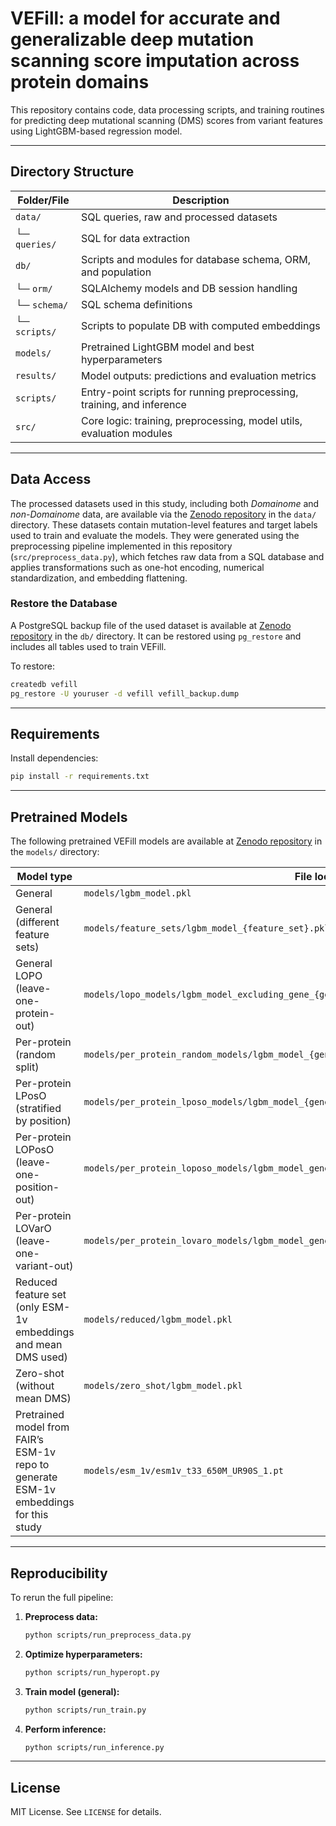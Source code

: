# VEFill: a model for accurate and generalizable deep mutation scanning score imputation across protein domains

This repository contains code, data processing scripts, and training routines for predicting deep mutational scanning (DMS) scores from variant features using LightGBM-based regression model.

---

## Directory Structure

| Folder/File         | Description                                                                 |
|---------------------|-----------------------------------------------------------------------------|
| `data/`             | SQL queries, raw and processed datasets                                     |
| └─ `queries/`       | SQL for data extraction                                                     |
| `db/`               | Scripts and modules for database schema, ORM, and population                |
| └─ `orm/`           | SQLAlchemy models and DB session handling                                   |
| └─ `schema/`        | SQL schema definitions                                                      |
| └─ `scripts/`       | Scripts to populate DB with computed embeddings                             |
| `models/`           | Pretrained LightGBM model and best hyperparameters                          |
| `results/`          | Model outputs: predictions and evaluation metrics                           |
| `scripts/`          | Entry-point scripts for running preprocessing, training, and inference      |
| `src/`              | Core logic: training, preprocessing, model utils, evaluation modules        |

---

## Data Access

The processed datasets used in this study, including both *Domainome* and *non-Domainome* data, are available via the [Zenodo repository](https://zenodo.org) in the `data/` directory. These datasets contain mutation-level features and target labels used to train and evaluate the models. They were generated using the preprocessing pipeline implemented in this repository (`src/preprocess_data.py`), which fetches raw data from a SQL database and applies transformations such as one-hot encoding, numerical standardization, and embedding flattening.

### Restore the Database

A PostgreSQL backup file of the used dataset is available at [Zenodo repository](https://zenodo.org) in the `db/` directory. It can be restored using `pg_restore` and includes all tables used to train VEFill.

To restore:

```bash
createdb vefill
pg_restore -U youruser -d vefill vefill_backup.dump
```

---

## Requirements

Install dependencies:

```bash
pip install -r requirements.txt
```

---

## Pretrained Models

The following pretrained VEFill models are available at [Zenodo repository](https://zenodo.org) in the `models/` directory:

| Model type                | File location                                              |
|---------------------------|------------------------------------------------------------|
| General             | `models/lgbm_model.pkl`                                    |
| General (different feature sets) | `models/feature_sets/lgbm_model_{feature_set}.pkl`                                    |
| General LOPO (leave-one-protein-out) | `models/lopo_models/lgbm_model_excluding_gene_{gene_id}.pkl`         |
| Per-protein (random split)      | `models/per_protein_random_models/lgbm_model_{gene_id}.pkl`|
| Per-protein LPosO (stratified by position)      | `models/per_protein_lposo_models/lgbm_model_{gene_id}.pkl` |
| Per-protein LOPosO (leave-one-position-out)      | `models/per_protein_loposo_models/lgbm_model_gene_{gene_id}_excluding_pos_{position}.pkl` |
| Per-protein LOVarO (leave-one-variant-out)      | `models/per_protein_lovaro_models/lgbm_model_gene_{gene_id}_excluding_variant_{mutation_id}.pkl` |
| Reduced feature set (only ESM-1v embeddings and mean DMS used)     | `models/reduced/lgbm_model.pkl` |
| Zero-shot (without mean DMS)     | `models/zero_shot/lgbm_model.pkl` |
| Pretrained model from FAIR’s ESM-1v repo to generate ESM-1v embeddings for this study  | `models/esm_1v/esm1v_t33_650M_UR90S_1.pt` |

---

## Reproducibility

To rerun the full pipeline:

1. **Preprocess data:**
   ```bash
   python scripts/run_preprocess_data.py
   ```

2. **Optimize hyperparameters:**
   ```bash
   python scripts/run_hyperopt.py
   ```

3. **Train model (general):**
   ```bash
   python scripts/run_train.py
   ```

4. **Perform inference:**
   ```bash
   python scripts/run_inference.py
   ```

---

## License

MIT License. See `LICENSE` for details.